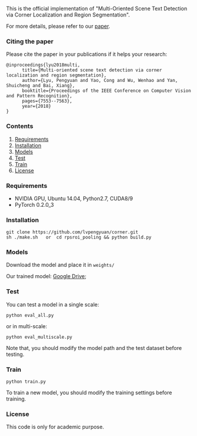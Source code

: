 This is the official implementation of "Multi-Oriented Scene Text Detection via Corner Localization and Region Segmentation".

For more details, please refer to our [paper](https://arxiv.org/abs/1802.08948). 

### Citing the paper

Please cite the paper in your publications if it helps your research:
```
@inproceedings{lyu2018multi,
      title={Multi-oriented scene text detection via corner localization and region segmentation},
      author={Lyu, Pengyuan and Yao, Cong and Wu, Wenhao and Yan, Shuicheng and Bai, Xiang},
      booktitle={Proceedings of the IEEE Conference on Computer Vision and Pattern Recognition},
      pages={7553--7563},
      year={2018}
}
``` 
### Contents

1. [Requirements](#requirements)
2. [Installation](#installation)
3. [Models](#models)
4. [Test](#test)
5. [Train](#train)
6. [License](#license)

### Requirements
- NVIDIA GPU, Ubuntu 14.04, Python2.7, CUDA8/9
- PyTorch 0.2.0_3

### Installation

```
git clone https://github.com/lvpengyuan/corner.git
sh ./make.sh   or  cd rpsroi_pooling && python build.py
```

### Models
Download the model and place it in ```weights/```

Our trained model:
[Google Drive](https://drive.google.com/open?id=159kPFUtFddvRxQqMm4ewv8UIZ91-Y8oT);

### Test

You can test a model in a single scale:
```
python eval_all.py
```
or in multi-scale: 
```
python eval_multiscale.py
```
Note that, you should modify the model path and the test dataset before testing. 

### Train
```
python train.py
```
To train a new model, you should modify the training settings before training.


### License
This code is only for academic purpose.

